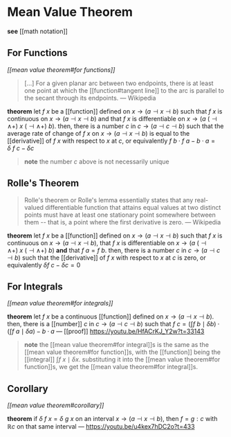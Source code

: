 # Mean Value Theorem

**see** [[math notation]]

## For Functions

_[[mean value theorem#for functions]]_

> [...] For a given planar arc between two endpoints, there is at least one point at which the [[function#tangent line]] to the arc is parallel to the secant through its endpoints. &mdash; Wikipedia

**theorem** let $f\ x$ be a [[function]] defined on $x \rightarrow (a \dashv x \dashv b)$ such that $f\ x$ is continuous on $x \rightarrow (a \dashv x \dashv b)$ and that $f\ x$ is differentiable on $x \rightarrow (a\ (\dashv \land +)\ x\ (\dashv \land +)\ b)$. then, there is a number $c$ in $c \rightarrow (a \dashv c \dashv b)$ such that the average rate of change of $f\ x$ on $x \rightarrow (a \dashv x \dashv b)$ is equal to the [[derivative]] of $f\ x$ with respect to $x$ at $c$, or equivalently $f\ b \cdot f\ a - b \cdot a = \delta\ f\ c - \delta c$

> **note** the number $c$ above is not necessarily unique

## Rolle's Theorem

> Rolle's theorem or Rolle's lemma essentially states that any real-valued differentiable function that attains equal values at two distinct points must have at least one stationary point somewhere between them -- that is, a point where the first derivative is zero. &mdash; Wikipedia

**theorem** let $f\ x$ be a [[function]] defined on $x \rightarrow (a \dashv x \dashv b)$ such that $f\ x$ is continuous on $x \rightarrow (a \dashv x \dashv b)$, that $f\ x$ is differentiable on $x \rightarrow (a\ (\dashv \land +)\  x\ (\dashv \land +)\ b)$ **and** that $f\ a = f\ b$. then, there is a number $c$ in $c \rightarrow (a \dashv c \dashv b)$ such that the [[derivative]] of $f\ x$ with respect to $x$ at $c$ is zero, or equivalently $\delta f\ c - \delta c = 0$

## For Integrals

_[[mean value theorem#for integrals]]_

**theorem** let $f\ x$ be a continuous [[function]] defined on $x \rightarrow (a \dashv x \dashv b)$. then, there is a [[number]] $c$ in $c \rightarrow (a \dashv c \dashv b)$ such that $f\ c = (\int f\ b \mid \delta b) \cdot (\int f\ a \mid \delta a) - b \cdot a$ &mdash; [[proof]] <https://youtu.be/HfACrKJ_Y2w?t=33143>

> **note** the [[mean value theorem#for integral]]s is the same as the [[mean value theorem#for function]]s, with the [[function]] being the [[integral]] $\int f\ x \mid \delta x$. substituting it into the [[mean value theorem#for function]]s, we get the [[mean value theorem#for integral]]s.

## Corollary

_[[mean value theorem#corollary]]_

**theorem** if $\delta\ f\ x = \delta\ g\ x$ on an interval $x \rightarrow (a \dashv x \dashv b)$, then $f = g : c$ with $\mathbb R c$ on that same interval &mdash; <https://youtu.be/u4kex7hDC2o?t=433>
